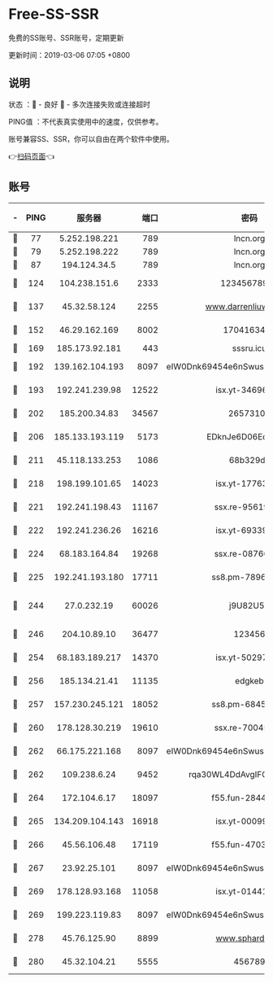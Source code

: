 # Free-SS-SSR

免费的SS账号、SSR账号，定期更新

更新时间：2019-03-06 07:05 +0800

## 说明

状态     ：🙂 - 良好 🙁 - 多次连接失败或连接超时

PING值   ：不代表真实使用中的速度，仅供参考。

账号兼容SS、SSR，你可以自由在两个软件中使用。

👉[扫码页面](https://liesauer.github.io/free-ss-ssr.github.io/)👈

## 账号

|-|PING|服务器|端口|密码|加密方式|区域|
|:----:|:----:|:-----:|-----:|:----:|:----:|:----:|
|🙂|77|5.252.198.221|789|lncn.org|rc4|JP|
|🙂|79|5.252.198.222|789|lncn.org|rc4|JP|
|🙂|87|194.124.34.5|789|lncn.org|rc4|JP|
|🙂|124|104.238.151.6|2333|12345678900|aes-256-cfb|JP|
|🙂|137|45.32.58.124|2255|www.darrenliuwei.com|aes-256-cfb|JP|
|🙂|152|46.29.162.169|8002|1704163453|aes-256-cfb|RU|
|🙂|169|185.173.92.181|443|sssru.icu|rc4-md5|RU|
|🙂|192|139.162.104.193|8097|eIW0Dnk69454e6nSwuspv9DmS201tQ0D|aes-256-cfb|JP|
|🙂|193|192.241.239.98|12522|isx.yt-34696326|aes-256-cfb|US|
|🙂|202|185.200.34.83|34567|26573106|aes-256-cfb|US|
|🙂|206|185.133.193.119|5173|EDknJe6D06EoWDaw|aes-256-cfb|US|
|🙂|211|45.118.133.253|1086|68b329da|aes-256-cfb|SG|
|🙂|218|198.199.101.65|14023|isx.yt-17763934|aes-256-cfb|US|
|🙂|221|192.241.198.43|11167|ssx.re-95619566|aes-256-cfb|US|
|🙂|222|192.241.236.26|16216|isx.yt-69339044|aes-256-cfb|US|
|🙂|224|68.183.164.84|19268|ssx.re-08766670|aes-256-cfb|US|
|🙂|225|192.241.193.180|17711|ss8.pm-78965598|aes-256-cfb|US|
|🙂|244|27.0.232.19|60026|j9U82U53|xchacha20-ietf-poly1305|HK|
|🙂|246|204.10.89.10|36477|123456|aes-256-cfb|US|
|🙂|254|68.183.189.217|14370|isx.yt-50297901|aes-256-cfb|SG|
|🙂|256|185.134.21.41|11135|edgkeb|aes-256-cfb|GB|
|🙂|257|157.230.245.121|18052|ss8.pm-68457462|aes-256-cfb|SG|
|🙂|260|178.128.30.219|19610|ssx.re-70045890|aes-256-cfb|SG|
|🙂|262|66.175.221.168|8097|eIW0Dnk69454e6nSwuspv9DmS201tQ0D|aes-256-cfb|US|
|🙂|262|109.238.6.24|9452|rqa30WL4DdAvgIFG6Fs3znzTa|aes-256-cfb|FR|
|🙂|264|172.104.6.17|18097|f55.fun-28441819|aes-256-cfb|US|
|🙂|265|134.209.104.143|16918|isx.yt-00099040|aes-256-cfb|SG|
|🙂|266|45.56.106.48|17119|f55.fun-47038034|aes-256-cfb|US|
|🙂|267|23.92.25.101|8097|eIW0Dnk69454e6nSwuspv9DmS201tQ0D|aes-256-cfb|US|
|🙂|269|178.128.93.168|11058|isx.yt-01441117|aes-256-cfb|SG|
|🙂|269|199.223.119.83|8097|eIW0Dnk69454e6nSwuspv9DmS201tQ0D|aes-256-cfb|US|
|🙂|278|45.76.125.90|8899|www.sphard.com|aes-256-cfb|JP|
|🙂|280|45.32.104.21|5555|456789|aes-256-cfb|SG|
